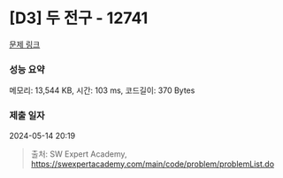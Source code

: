 # [D3] 두 전구 - 12741 

[문제 링크](https://swexpertacademy.com/main/code/problem/problemDetail.do?contestProbId=AXuUo_Tqs9kDFARa) 

### 성능 요약

메모리: 13,544 KB, 시간: 103 ms, 코드길이: 370 Bytes

### 제출 일자

2024-05-14 20:19



> 출처: SW Expert Academy, https://swexpertacademy.com/main/code/problem/problemList.do